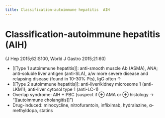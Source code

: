 ```yaml
---
title: Classification-autoimmune hepatitis  AIH
---
```


# Classification-autoimmune hepatitis (AIH)

(J Hep 2015;62:S100, World J Gastro 2015;21:60)

- [[Type 1 autoimmune hepatitis]]: anti-smooth muscle Ab (ASMA), ANA; anti-soluble liver antigen (anti-SLA), a/w more severe disease and relapsing disease (found in 10-30% Pts), IgG often ↑
- [[Type 2 autoimmune hepatitis]]: anti-liver/kidney microsome 1 (anti-LKM1); anti-liver cytosol type 1 (anti-LC-1)
- Overlap syndrome: AIH + PBC (suspect if ⊕ AMA or ⊕ histology → “[[autoimmune cholangitis]]”)
- Drug-induced: minocycline, nitrofurantoin, infliximab, hydralazine, α-methyldopa, statins
